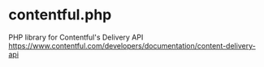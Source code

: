 contentful.php
==============

PHP library for Contentful's Delivery API https://www.contentful.com/developers/documentation/content-delivery-api
